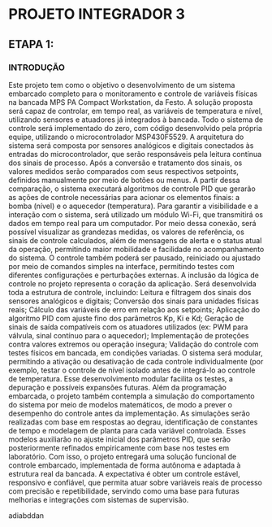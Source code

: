 # PROJETO INTEGRADOR 3

## ETAPA 1:

### INTRODUÇÃO
Este projeto tem como o objetivo o desenvolvimento de um sistema embarcado completo para o monitoramento e controle de variáveis físicas na bancada MPS PA Compact Workstation, da Festo. A solução proposta será capaz de controlar, em tempo real, as variáveis de temperatura e nível, utilizando sensores e atuadores já integrados  à bancada. Todo o sistema de controle será implementado do zero, com código desenvolvido pela própria equipe, utilizando o microcontrolador MSP430F5529.
	A arquitetura do sistema será composta por sensores analógicos e digitais conectados às entradas do microcontrolador, que serão responsáveis pela leitura contínua dos sinais de processo. Após a conversão e tratamento dos sinais, os valores medidos serão comparados com seus respectivos setpoints, definidos manualmente por meio de botões ou menus. A partir dessa comparação, o sistema executará algoritmos de controle PID que gerarão as ações de controle necessárias para acionar os elementos finais: a bomba (nível) e o aquecedor (temperatura).
	Para garantir a visibilidade e a interação com o sistema, será utilizado um módulo Wi-Fi, que transmitirá os dados em tempo real para um computador. Por meio dessa conexão, será possível visualizar as grandezas medidas, os valores de referência, os sinais de controle calculados, além de mensagens de alerta e o status atual da operação, permitindo maior mobilidade e facilidade no acompanhamento do sistema. O controle também poderá ser pausado, reiniciado ou ajustado por meio de comandos simples na interface, permitindo testes com diferentes configurações e perturbações externas.
	A inclusão da lógica de controle no projeto representa o coração da aplicação. Será desenvolvida toda a estrutura de controle, incluindo:
Leitura e filtragem dos sinais dos sensores analógicos e digitais;
Conversão dos sinais para unidades físicas reais;
Cálculo das variáveis de erro em relação aos setpoints;
Aplicação do algoritmo PID com ajuste fino dos parâmetros Kp, Ki e Kd;
Geração de sinais de saída compatíveis com os atuadores utilizados (ex: PWM para válvula, sinal contínuo para o aquecedor);
Implementação de proteções contra valores extremos ou operação insegura;
Validação do controle com testes físicos em bancada, em condições variadas.
O sistema será modular, permitindo a ativação ou desativação de cada controle individualmente (por exemplo, testar o controle de nível isolado antes de integrá-lo ao controle de temperatura. Esse desenvolvimento modular facilita os testes, a depuração e possíveis expansões futuras. 
	Além da programação embarcada, o projeto também contempla a simulação do comportamento do sistema por meio de modelos matemáticos, de modo a prever o desempenho do controle antes da implementação. As simulações serão realizadas com base em respostas ao degrau, identificação de constantes de tempo e modelagem de planta para cada variável controlada. Esses modelos auxiliarão no ajuste inicial dos parâmetros PID, que serão posteriormente refinados empiricamente com base nos testes em laboratório. 
	Com isso, o projeto entregará uma solução funcional de controle embarcado, implementada de forma autônoma e adaptada à estrutura real da bancada. A expectativa é obter um controle estável, responsivo e confiável, que permita atuar sobre variáveis reais de processo com precisão e repetibilidade, servindo como uma base para futuras melhorias e integrações com sistemas de supervisão.


	
adiabddan
